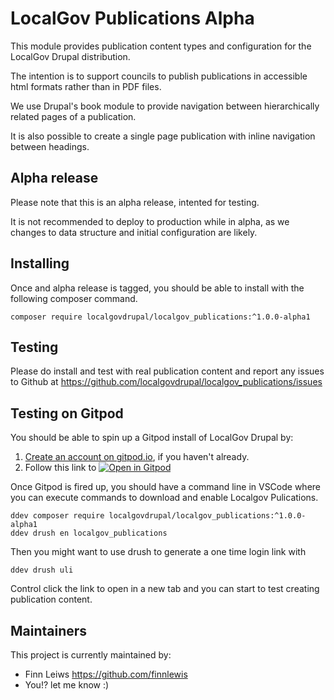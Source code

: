 # LocalGov Publications Alpha

This module provides publication content types and configuration for the LocalGov Drupal distribution.

The intention is to support councils to publish publications in accessible html formats rather than in PDF files.

We use Drupal's book module to provide navigation between hierarchically related pages of a publication.

It is also possible to create a single page publication with inline navigation between headings. 

## Alpha release

Please note that this is an alpha release, intented for testing. 

It is not recommended to deploy to production while in alpha, as we changes to data structure and initial configuration are likely. 

## Installing

Once and alpha release is tagged, you should be able to install with the following composer command.

```
composer require localgovdrupal/localgov_publications:^1.0.0-alpha1
```

## Testing

Please do install and test with real publication content and report any issues to Github at https://github.com/localgovdrupal/localgov_publications/issues

## Testing on Gitpod

You should be able to spin up a Gitpod install of LocalGov Drupal by:

1. [Create an account on gitpod.io](https://gitpod.io/login), if you haven't already.
2. Follow this link to [![Open in Gitpod](https://gitpod.io/button/open-in-gitpod.svg)](https://gitpod.io/#https://github.com/localgovdrupal/localgov_project) 

Once Gitpod is fired up, you should have a command line in VSCode where you can execute commands to download and enable Localgov Pulications.

```
ddev composer require localgovdrupal/localgov_publications:^1.0.0-alpha1
ddev drush en localgov_publications
```
Then you might want to use drush to generate a one time login link with

```
ddev drush uli
```

Control click the link to open in a new tab and you can start to test creating publication content. 

## Maintainers 

This project is currently maintained by: 

 - Finn Leiws https://github.com/finnlewis
 - You!? let me know :)
